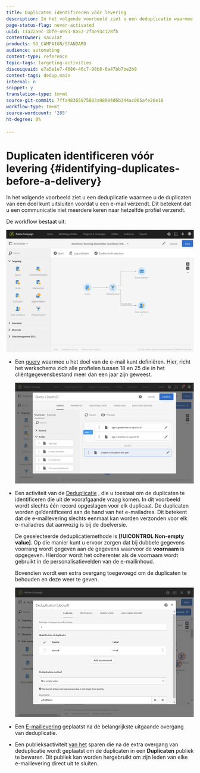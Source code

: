```yaml
---
title: Duplicaten identificeren vóór levering
description: In het volgende voorbeeld ziet u een deduplicatie waarmee u de duplicaten van een doel kunt uitsluiten voordat u een e-mail verzendt. Dit betekent dat u een communicatie niet meerdere keren naar hetzelfde profiel verzendt.
page-status-flag: never-activated
uuid: 11a22a9c-3bfe-4953-8a52-2f4e93c128fb
contentOwner: sauviat
products: SG_CAMPAIGN/STANDARD
audience: automating
content-type: reference
topic-tags: targeting-activities
discoiquuid: e7a5e1e7-4680-46c7-98b8-0a47bb7be2b8
context-tags: dedup,main
internal: n
snippet: y
translation-type: tm+mt
source-git-commit: 7ffa48365875883a98904d6b344ac005afe26e18
workflow-type: tm+mt
source-wordcount: '285'
ht-degree: 0%

---
```



# Duplicaten identificeren vóór levering {#identifying-duplicates-before-a-delivery}

In het volgende voorbeeld ziet u een deduplicatie waarmee u de duplicaten van een doel kunt uitsluiten voordat u een e-mail verzendt. Dit betekent dat u een communicatie niet meerdere keren naar hetzelfde profiel verzendt.

De workflow bestaat uit:

![](assets/deduplication_example_workflow.png)

* Een [query](../../automating/using/query.md) waarmee u het doel van de e-mail kunt definiëren. Hier, richt het werkschema zich alle profielen tussen 18 en 25 die in het cliëntgegevensbestand meer dan een jaar zijn geweest.

   ![](assets/deduplication_example_query.png)

* Een activiteit van de [Deduplicatie](../../automating/using/deduplication.md) , die u toestaat om de duplicaten te identificeren die uit de voorafgaande vraag komen. In dit voorbeeld wordt slechts één record opgeslagen voor elk duplicaat. De duplicaten worden geïdentificeerd aan de hand van het e-mailadres. Dit betekent dat de e-maillevering slechts eenmaal kan worden verzonden voor elk e-mailadres dat aanwezig is bij de doelversie.

   De geselecteerde deduplicatiemethode is **[!UICONTROL Non-empty value]**. Op die manier kunt u ervoor zorgen dat bij dubbele gegevens voorrang wordt gegeven aan de gegevens waarvoor de **voornaam** is opgegeven. Hierdoor wordt het coherenter als de voornaam wordt gebruikt in de personalisatievelden van de e-mailinhoud.

   Bovendien wordt een extra overgang toegevoegd om de duplicaten te behouden en deze weer te geven.

   ![](assets/deduplication_example_dedup.png)

* Een [E-maillevering](../../automating/using/email-delivery.md) geplaatst na de belangrijkste uitgaande overgang van deduplicatie.
* Een publieksactiviteit [van het](../../automating/using/save-audience.md) sparen die na de extra overgang van deduplicatie wordt geplaatst om de duplicaten in een **Duplicaten** publiek te bewaren. Dit publiek kan worden hergebruikt om zijn leden van elke e-maillevering direct uit te sluiten.
